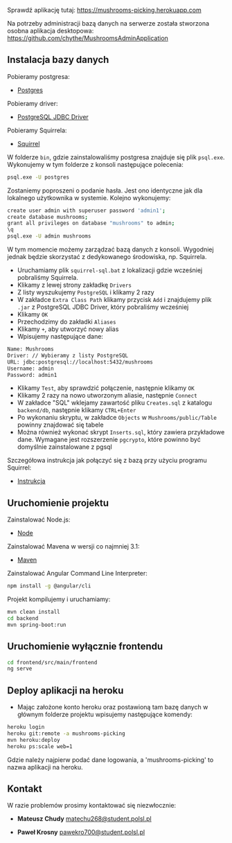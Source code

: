 Sprawdź aplikację tutaj: https://mushrooms-picking.herokuapp.com

Na potrzeby administracji bazą danych na serwerze została stworzona osobna aplikacja desktopowa:
https://github.com/chythe/MushroomsAdminApplication

## Instalacja bazy danych

Pobieramy postgresa:
* [Postgres](https://www.postgresql.org/download/)

Pobieramy driver:
* [PostgreSQL JDBC Driver](https://mvnrepository.com/artifact/org.postgresql/postgresql/9.4.1211)

Pobieramy Squirrela:
* [Squirrel](http://squirrel-sql.sourceforge.net/#installation)

W folderze `bin`, gdzie zainstalowaliśmy postgresa znajduje się plik `psql.exe`.
Wykonujemy w tym folderze z konsoli następujące polecenia:
```bash
psql.exe -U postgres
```
Zostaniemy poproszeni o podanie hasła. Jest ono identyczne jak dla lokalnego użytkownika w systemie. Kolejno wykonujemy:
```bash
create user admin with superuser password 'admin1';
create database mushrooms;
grant all privileges on database "mushrooms" to admin;
\q
psql.exe -U admin mushrooms
```
W tym momencie możemy zarządzać bazą danych z konsoli. Wygodniej jednak będzie skorzystać z dedykowanego środowiska, np. Squirrela.

* Uruchamiamy plik `squirrel-sql.bat` z lokalizacji gdzie wcześniej pobraliśmy Squirrela. 
* Klikamy z lewej strony zakładkę `Drivers`
* Z listy wyszukujemy `PostgreSQL` i klikamy 2 razy
* W zakładce `Extra Class Path` klikamy przycisk `Add` i znajdujemy plik `.jar` z PostgreSQL JDBC Driver, który pobraliśmy wcześniej
* Klikamy `OK`
* Przechodzimy do zakładki `Aliases`
* Klikamy `+`, aby utworzyć nowy alias
* Wpisujemy następujące dane:
```bash
Name: Mushrooms
Driver: // Wybieramy z listy PostgreSQL
URL: jdbc:postgresql://localhost:5432/mushrooms
Username: admin
Password: admin1
```

* Klikamy `Test`, aby sprawdzić połączenie, następnie klikamy `OK`
* Klikamy 2 razy na nowo utworzonym aliasie, następnie `Connect`
* W zakładce "SQL" wklejamy zawartość pliku `Creates.sql` z katalogu `backend/db`, następnie klikamy `CTRL+Enter`
* Po wykonaniu skryptu, w zakładce `Objects` w `Mushrooms/public/Table` powinny znajdować się tabele
* Można również wykonać skrypt `Inserts.sql`, który zawiera przykładowe dane. Wymagane jest rozszerzenie `pgcrypto`, które powinno być domyślnie zainstalowane z pgsql

Szczegółowa instrukcja jak połączyć się z bazą przy użyciu programu Squirrel:
* [Instrukcja](http://squirrel-sql.sourceforge.net/paper/GettingStartedusingtheSQuirreLSQLClient.pdf)

## Uruchomienie projektu

Zainstalować Node.js:
* [Node](https://nodejs.org/en/)

Zainstalować Mavena w wersji co najmniej 3.1:
* [Maven](https://maven.apache.org/download.cgi)

Zainstalować Angular Command Line Interpreter:
```bash
npm install -g @angular/cli
```

Projekt kompilujemy i uruchamiamy:
```bash
mvn clean install
cd backend
mvn spring-boot:run
```

## Uruchomienie wyłącznie frontendu

```bash
cd frontend/src/main/frontend
ng serve
```

## Deploy aplikacji na heroku

* Mając założone konto heroku oraz postawioną tam bazę danych w głównym folderze projektu wpisujemy następujące komendy:
```bash
heroku login
heroku git:remote -a mushrooms-picking
mvn heroku:deploy
heroku ps:scale web=1
```
Gdzie należy najpierw podać dane logowania, a 'mushrooms-picking' to nazwa aplikacji na heroku.

## Kontakt

W razie problemów prosimy kontaktować się niezwłocznie:

* **Mateusz Chudy**   matechu268@student.polsl.pl

* **Paweł Krosny**    pawekro700@student.polsl.pl
